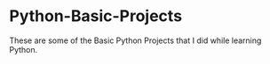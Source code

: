 # Python-Basic-Projects
These are some of the Basic Python Projects that I did while learning Python.
